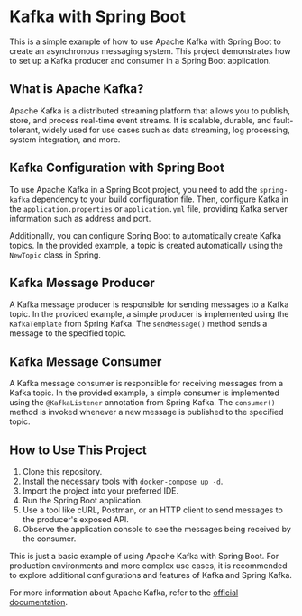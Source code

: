 
# Kafka with Spring Boot

This is a simple example of how to use Apache Kafka with Spring Boot to create an asynchronous messaging system. This project demonstrates how to set up a Kafka producer and consumer in a Spring Boot application.

## What is Apache Kafka?

Apache Kafka is a distributed streaming platform that allows you to publish, store, and process real-time event streams. It is scalable, durable, and fault-tolerant, widely used for use cases such as data streaming, log processing, system integration, and more.

## Kafka Configuration with Spring Boot

To use Apache Kafka in a Spring Boot project, you need to add the `spring-kafka` dependency to your build configuration file. Then, configure Kafka in the `application.properties` or `application.yml` file, providing Kafka server information such as address and port.

Additionally, you can configure Spring Boot to automatically create Kafka topics. In the provided example, a topic is created automatically using the `NewTopic` class in Spring.

## Kafka Message Producer

A Kafka message producer is responsible for sending messages to a Kafka topic. In the provided example, a simple producer is implemented using the `KafkaTemplate` from Spring Kafka. The `sendMessage()` method sends a message to the specified topic.

## Kafka Message Consumer

A Kafka message consumer is responsible for receiving messages from a Kafka topic. In the provided example, a simple consumer is implemented using the `@KafkaListener` annotation from Spring Kafka. The `consumer()` method is invoked whenever a new message is published to the specified topic.

## How to Use This Project

1. Clone this repository.
2. Install the necessary tools with `docker-compose up -d`.
3. Import the project into your preferred IDE.
4. Run the Spring Boot application.
5. Use a tool like cURL, Postman, or an HTTP client to send messages to the producer's exposed API.
6. Observe the application console to see the messages being received by the consumer.

This is just a basic example of using Apache Kafka with Spring Boot. For production environments and more complex use cases, it is recommended to explore additional configurations and features of Kafka and Spring Kafka.

For more information about Apache Kafka, refer to the [official documentation](https://kafka.apache.org/documentation/).
